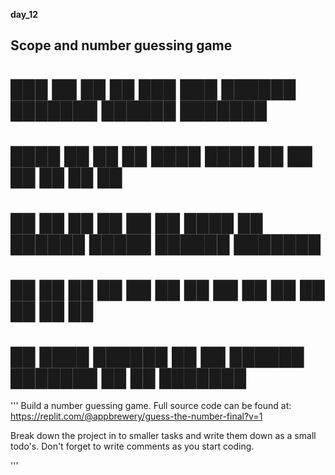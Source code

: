**day_12**
## Scope and number guessing game

#  ███    ██ ██    ██ ███    ███ ██████  ███████ ██████  ███████ 
#  ████   ██ ██    ██ ████  ████ ██   ██ ██      ██   ██ ██      
#  ██ ██  ██ ██    ██ ██ ████ ██ ██████  █████   ██████  ███████ 
#  ██  ██ ██ ██    ██ ██  ██  ██ ██   ██ ██      ██   ██      ██ 
#  ██   ████  ██████  ██      ██ ██████  ███████ ██   ██ ███████ 

'''
Build a number guessing game.
Full source code can be found at:
https://replit.com/@appbrewery/guess-the-number-final?v=1

Break down the project in to smaller tasks and write them down as a small todo's.
Don't forget to write comments as you start coding.

'''